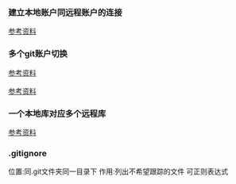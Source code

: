 ### 建立本地账户同远程账户的连接
[参考资料](https://blog.csdn.net/jingtingfengguo/article/details/51892864)
	
### 多个git账户切换
[参考资料](https://www.cnblogs.com/williamjie/p/9145570.html)<br>	
[参考资料](https://www.cnblogs.com/xjnotxj/p/5845574.html)		
	
### 一个本地库对应多个远程库
[参考资料](https://www.jianshu.com/p/04e9a885c5c8)

### .gitignore
位置:同.git文件夹同一目录下
作用:列出不希望跟踪的文件
可正则表达式
